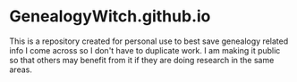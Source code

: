 # GenealogyWitch.github.io

This is a repository created for personal use to best save genealogy related info I come across so I don't have to duplicate work. I am making it public so that others may benefit from it if they are doing research in the same areas.
